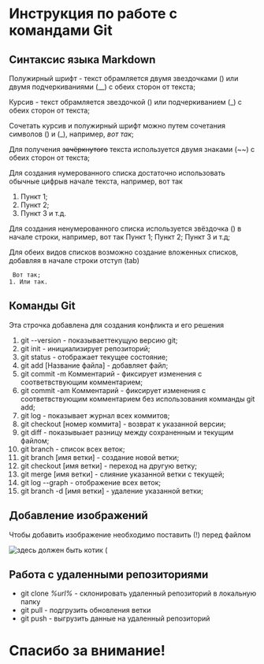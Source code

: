 # Инструкция по работе с командами Git

## Синтаксис языка Markdown

Полужирный шрифт - текст обрамляется двумя звездочками () или двумя подчеркиваниями (__) с обеих сторон от текста;

Курсив - текст обрамляется звездочкой () или подчеркиванием (_) с обеих сторон от текста;

Сочетать курсив и полужирный шрифт можно путем сочетания символов () и (_), например, _вот так_;

Для получения ~~зачёркнутого~~ текста используется двумя знаками (~~) с обеих сторон от текста;

Для создания нумерованного списка достаточно использовать обычные цифрыв начале текста, например, вот так
1. Пункт 1;
2. Пункт 2;
3. Пункт 3 и т.д.

Для создания ненумерованного списка используется звёздочка () в начале строки, например, вот так
 Пункт 1;
 Пункт 2;
 Пункт 3 и т.д;

Для обеих видов списков возможно создание вложенных списков, добавляя в начале строки отступ (tab)
    
     Вот так;
    1. Или так.

## Команды Git

Эта строчка добавлена для создания конфликта и его решения
1. git --version - показываеттекущую версию git;
2. git init - инициализирует репозиторий;
3. git status - отображает текущее состояние;
5. git add [Название файла] - добавляет файл;
6. git commit -m Комментарий - фиксирует изменения с соответвствующим комментарием;
7. git commit -am Комментарий - фиксирует изменения с соответвствующим комментарием без использования комманды git add;
8. git log - показывает журнал всех коммитов;
9. git checkout [номер коммита] - возврат к указанной версии;
10. git diff - показывыает разницу между сохраненным и текущим файлом;
11. git branch - список всех веток;
12. git branch [имя ветки] - создание новой ветки;
13. git checkout [имя ветки] - переход на другую ветку;
14. git merge [имя ветки] - слияние указанной ветки с текущей;
15. git log --graph - отображение всех веток;
16. git branch -d [имя ветки] - удаление указанной ветки;

## Добавление изображений

Чтобы добавить изображение необходимо поставить (!) перед файлом

![здесь должен быть котик (](cat.jpg)

## **Работа с удаленными репозиториями**

- git clone _%url%_ - склонировать удаленный репозиторий в локальную папку
- git pull - подгрузить обновления ветки
- git push - выгрузить данные на удаленный репозиторий

# Спасибо за внимание!